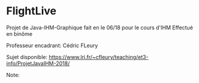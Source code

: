 # FlightLive

Projet de Java-IHM-Graphique fait en le 06/18 pour le cours d'IHM
Effectué en binôme

Professeur encadrant: Cédric FLeury

Sujet disponible: https://www.lri.fr/~cfleury/teaching/et3-info/ProjetJavaIHM-2018/

Note:
